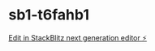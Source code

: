 # sb1-t6fahb1

[Edit in StackBlitz next generation editor ⚡️](https://stackblitz.com/~/github.com/reaganroo22/sb1-t6fahb1)